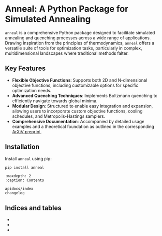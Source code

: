 # Anneal: A Python Package for Simulated Annealing

`anneal` is a comprehensive Python package designed to facilitate simulated
annealing and quenching processes across a wide range of applications. Drawing
inspiration from the principles of thermodynamics, `anneal` offers a versatile
suite of tools for optimization tasks, particularly in complex, multidimensional
landscapes where traditional methods falter.

## Key Features

- **Flexible Objective Functions**: Supports both 2D and N-dimensional objective
  functions, including customizable options for specific optimization needs.
- **Advanced Quenching Techniques**: Implements Boltzmann quenching to
  efficiently navigate towards global minima.
- **Modular Design**: Structured to enable easy integration and expansion,
  allowing users to incorporate custom objective functions, cooling schedules,
  and Metropolis-Hastings samplers.
- **Comprehensive Documentation**: Accompanied by detailed usage examples and a
  theoretical foundation as outlined in the corresponding [ArXiV
  preprint](https://arxiv.org/abs/2302.02811v2).

## Installation

Install `anneal` using pip:

```bash
pip install anneal
```

```{toctree}
:maxdepth: 2
:caption: Contents

apidocs/index
changelog
```

## Indices and tables

- [](genindex)
- [](modindex)
- [](search)
